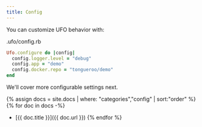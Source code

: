 ```yaml
---
title: Config
---
```


You can customize UFO behavior with:

.ufo/config.rb

```ruby
Ufo.configure do |config|
  config.logger.level = "debug"
  config.app = "demo"
  config.docker.repo = "tongueroo/demo"
end
```

We'll cover more configurable settings next.

{% assign docs = site.docs | where: "categories","config" | sort:"order" %}
{% for doc in docs -%}
* [{{ doc.title }}]({{ doc.url }})
{% endfor %}
